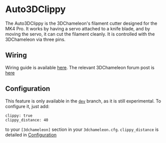 # Auto3DClippy

The Auto3DClippy is the 3DChameleon's filament cutter designed for the MK4 Pro. It works by having a servo attached to a knife blade, and by moving the servo, it can cut the filament cleanly. It is controlled with the 3DChameleon via three pins. 

## Wiring

Wiring guide is available [here](https://www.tinkercad.com/things/bkdLnYCJRPw-auto3dclippy-wiring). The relevant 3DChameleon forum post is [here](https://www.3dchameleon.com/forum/getting-started/auto3dclippy-wiring)

## Configuration

This feature is only available in the [`dev`](https://github.com/3DCoded/3dchameleon-klipper/tree/dev) branch, as it is still experimental. To configure it, just add:

```
clippy: true
clippy_distance: 40
```

to your `[3dchameleon]` section in your `3dchameleon.cfg`. `clippy_distance` is detailed in [Configuration](configuration.md)